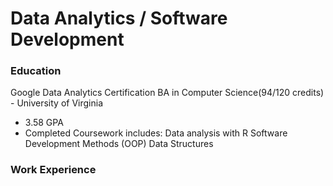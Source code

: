 # Data Analytics / Software Development

### Education 
Google Data Analytics Certification
BA in Computer Science(94/120 credits) - University of Virginia
- 3.58 GPA
- Completed Coursework includes:
  Data analysis with R
  Software Development Methods (OOP)
  Data Structures

### Work Experience
